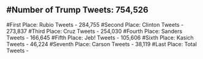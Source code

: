 #Number of Trump Tweets: 754,526
---
#First Place: Rubio Tweets - 284,755
#Second Place: Clinton Tweets - 273,837
#Third Place: Cruz Tweets - 254,030
#Fourth Place: Sanders Tweets - 166,645
#Fifth Place: Jeb! Tweets - 105,606
#Sixth Place: Kasich Tweets - 46,224
#Seventh Place: Carson Tweets - 38,119
#Last Place: Total Tweets -  
